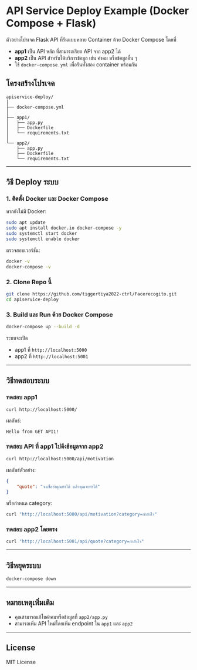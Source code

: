 
# API Service Deploy Example (Docker Compose + Flask)

ตัวอย่างโปรเจค Flask API ที่รันแบบหลาย Container ด้วย Docker Compose โดยที่
- **app1** เป็น API หลัก ที่สามารถเรียก API จาก app2 ได้
- **app2** เป็น API สำหรับให้บริการข้อมูล เช่น คำคม หรือข้อมูลอื่น ๆ
- ใช้ `docker-compose.yml` เพื่อรันทั้งสอง container พร้อมกัน

## โครงสร้างโปรเจค

```
apiservice-deploy/
│
├── docker-compose.yml
│
├── app1/
│   ├── app.py
│   ├── Dockerfile
│   └── requirements.txt
│
└── app2/
    ├── app.py
    ├── Dockerfile
    └── requirements.txt
```

---

## วิธี Deploy ระบบ

### 1. ติดตั้ง Docker และ Docker Compose

หากยังไม่มี Docker:
```bash
sudo apt update
sudo apt install docker.io docker-compose -y
sudo systemctl start docker
sudo systemctl enable docker
```

ตรวจสอบเวอร์ชัน:
```bash
docker -v
docker-compose -v
```

### 2. Clone Repo นี้

```bash
git clone https://github.com/tiggertiya2022-ctrl/Facerecogito.git
cd apiservice-deploy
```

### 3. Build และ Run ด้วย Docker Compose

```bash
docker-compose up --build -d
```

ระบบจะเปิด
- app1 ที่ `http://localhost:5000`
- app2 ที่ `http://localhost:5001`

---

## วิธีทดสอบระบบ

### ทดสอบ app1
```bash
curl http://localhost:5000/
```
ผลลัพธ์:
```text
Hello from GET API1!
```

### ทดสอบ API ที่ app1 ไปดึงข้อมูลจาก app2
```bash
curl http://localhost:5000/api/motivation
```
ผลลัพธ์ตัวอย่าง:
```json
{
    "quote": "จงเชื่อว่าคุณทำได้ แล้วคุณจะทำได้"
}
```

หรือกำหนด category:
```bash
curl "http://localhost:5000/api/motivation?category=กำลังใจ"
```

### ทดสอบ app2 โดยตรง
```bash
curl "http://localhost:5001/api/quote?category=กำลังใจ"
```

---

## วิธีหยุดระบบ

```bash
docker-compose down
```

---

## หมายเหตุเพิ่มเติม
- คุณสามารถแก้ไขคำคมหรือข้อมูลที่ `app2/app.py`
- สามารถเพิ่ม API ใหม่โดยเพิ่ม endpoint ใน `app1` และ `app2`

---

## License
MIT License
